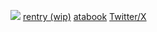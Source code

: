 ![](https://files.catbox.moe/qapemo.png)
[rentry (wip)](https://rentry.co/sapper) [atabook](https://dozer.atabook.org/) [Twitter/X](https://x.com/DlVINEMACHINERY)
